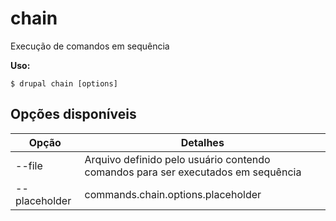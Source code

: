# chain
Execução de comandos em sequência

**Uso:**
```
$ drupal chain [options]
```

## Opções disponíveis
Opção | Detalhes
-------|-------------
--file | Arquivo definido pelo usuário contendo comandos para ser executados em sequência
--placeholder | commands.chain.options.placeholder
